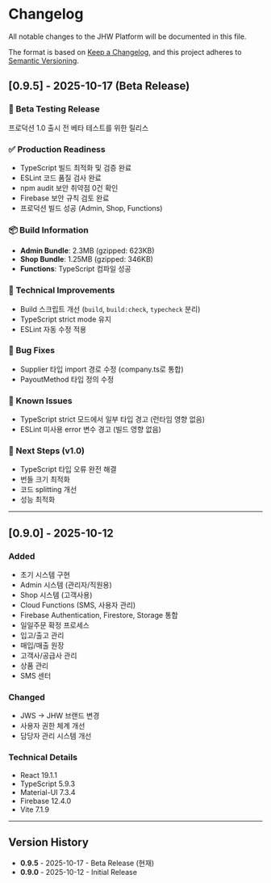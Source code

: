 # Changelog

All notable changes to the JHW Platform will be documented in this file.

The format is based on [Keep a Changelog](https://keepachangelog.com/en/1.0.0/),
and this project adheres to [Semantic Versioning](https://semver.org/spec/v2.0.0.html).

## [0.9.5] - 2025-10-17 (Beta Release)

### 🎯 Beta Testing Release
프로덕션 1.0 출시 전 베타 테스트를 위한 릴리스

### ✅ Production Readiness
- TypeScript 빌드 최적화 및 검증 완료
- ESLint 코드 품질 검사 완료
- npm audit 보안 취약점 0건 확인
- Firebase 보안 규칙 검토 완료
- 프로덕션 빌드 성공 (Admin, Shop, Functions)

### 📦 Build Information
- **Admin Bundle**: 2.3MB (gzipped: 623KB)
- **Shop Bundle**: 1.25MB (gzipped: 346KB)
- **Functions**: TypeScript 컴파일 성공

### 🔧 Technical Improvements
- Build 스크립트 개선 (`build`, `build:check`, `typecheck` 분리)
- TypeScript strict mode 유지
- ESLint 자동 수정 적용

### 🐛 Bug Fixes
- Supplier 타입 import 경로 수정 (company.ts로 통합)
- PayoutMethod 타입 정의 수정

### 📝 Known Issues
- TypeScript strict 모드에서 일부 타입 경고 (런타임 영향 없음)
- ESLint 미사용 error 변수 경고 (빌드 영향 없음)

### 🔄 Next Steps (v1.0)
- TypeScript 타입 오류 완전 해결
- 번들 크기 최적화
- 코드 splitting 개선
- 성능 최적화

---

## [0.9.0] - 2025-10-12

### Added
- 초기 시스템 구현
- Admin 시스템 (관리자/직원용)
- Shop 시스템 (고객사용)
- Cloud Functions (SMS, 사용자 관리)
- Firebase Authentication, Firestore, Storage 통합
- 일일주문 확정 프로세스
- 입고/출고 관리
- 매입/매출 원장
- 고객사/공급사 관리
- 상품 관리
- SMS 센터

### Changed
- JWS → JHW 브랜드 변경
- 사용자 권한 체계 개선
- 담당자 관리 시스템 개선

### Technical Details
- React 19.1.1
- TypeScript 5.9.3
- Material-UI 7.3.4
- Firebase 12.4.0
- Vite 7.1.9

---

## Version History

- **0.9.5** - 2025-10-17 - Beta Release (현재)
- **0.9.0** - 2025-10-12 - Initial Release
